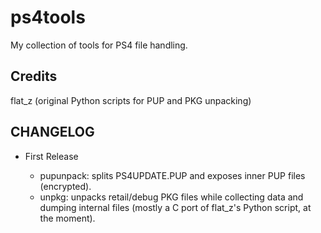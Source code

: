 ps4tools
========

My collection of tools for PS4 file handling.

Credits
-------
flat_z (original Python scripts for PUP and PKG unpacking)

CHANGELOG
--------

* First Release

	- pupunpack: splits PS4UPDATE.PUP and exposes inner PUP files (encrypted).
	- unpkg: unpacks retail/debug PKG files while collecting data and dumping internal files (mostly a C port of flat_z's Python script, at the moment).

